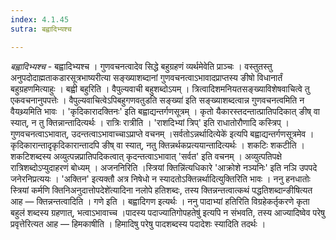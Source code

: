 ```yaml
---
index: 4.1.45
sutra: बह्वादिभ्यश्च

---
```

_बह्वादिभ्यश्च_ - बह्वादिभ्यश्च । गुणवचनत्वादेव सिद्धे बहुग्रहणं व्यर्थमेवेति प्राञ्चः । वस्तुतस्तु अनुपदोदाह्मताकडारसूत्रभाष्यरीत्या सङ्ख्याशब्दानां गुणवचनत्वाऽभावादप्राप्तस्य ङीषो विधानार्तं बहुग्रहणमित्याहुः । बह्वी बहुरिति । वैपुल्यवाची बहुशब्दोऽयम् । त्रित्वादिशमनियतसङ्ख्याविशेषवाचित्वे तु एकवचनानुपपत्तेः । वैपुल्यवाचित्वेऽपिबहुगणवतुडति सङ्ख्या॑ इति सङ्ख्याशब्दत्वान्न गुणवचनत्वमिति न वैयथ्र्यमिति भावः । 'कृदिकारादक्तिनः' इति बह्वाद्यन्तर्गणसूत्रम् । कृतो यैकारस्तदन्तात्प्रातिपदिकात् ङीष् वा स्यात्, न तु क्तिन्नान्तादित्यर्थः । रात्रिः रात्रीति । 'राशदिभ्यां त्रिप्' इति राधातोरौणादि कस्त्रिप् । गुणवचनत्वाऽभावात्, उदन्तत्वाऽभावाच्चाऽप्राप्ते वचनम् ।सर्वतोऽन्नर्थादित्येके॑ इत्यपि बह्वाद्यन्तर्गणसूत्रमेव । कृदिकारान्तादृकृदिकारान्तादपि ङीष् वा स्यात्, नतु क्तिन्नर्थकप्रत्ययान्तादित्यर्थः । शकटिः शकटीति । शकटिशब्दस्य अव्युत्पन्नप्रातिपदिकत्वात् कृदन्तत्वाऽभावात् 'सर्वत' इति वचनम् । अव्युत्पतिपक्षे रात्रिशब्दोऽप्युदाहरणं बोध्यम् । अजननिरिति ।स्त्रियां क्तिन्नि॑त्यधिकारे 'आक्रोशे नञ्यनिः' इति नञि उपपदे जनेरनिप्रत्ययः । 'अक्तिन' इत्यक्तौ अत्र निषेधो न स्यादतोऽक्तिन्नर्थादित्युक्तिरिति भावः । ननु हनधातोः स्त्रियां कर्मणि क्तिनिअनुदात्तोपदेशे॑त्यादिना नलोपे हतिशब्दः, तस्य क्तिन्नन्तत्वात्कथं पद्धतिशब्दान्ङीषित्यत आह — क्तिन्नन्तत्वादिति । गणे इति । बह्वादिगण इत्यर्थः । ननु पादाभ्यां हतिरिति विग्रहेकर्तृकरणे कृता बहुल॑ शब्दस्य ग्रहणात्, भत्वाऽभावाच्च ।पादस्य पदाज्यातिगोपहतेषु॑ इत्यपि न संभवति, तस्य आज्यादिष्वेव परेषु प्रवृत्तेरित्यत आह — हिमकाषीति । हिमादिषु परेषु पादशब्दस्य पदादेशः स्यादिति तदर्थः ।